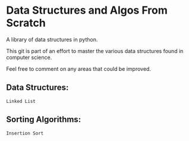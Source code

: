 # Data Structures and Algos From Scratch
A library of data structures in python.

This git is part of an effort to master the various data structures found in computer science.

Feel free to comment on any areas that could be improved.

## Data Structures:
    Linked List

## Sorting Algorithms:
    Insertion Sort
